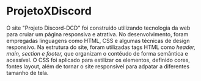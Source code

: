 # ProjetoXDiscord
O site "Projeto Discord-DCD" foi construido utilizando tecnologia da web para cruiar um página responsiva e atrativa. No desenvolvimento, foram empregadas linguagens como HTML, CSS e algumas técnicas de design responsivo. Na estrutura do site, foram utilizadas tags HTML como <i>header, main, section e footer,</i> que organizam o contéudo de forma semântica e acessível. O CSS foi aplicado para estilizar os elementos, definido cores, fontes layout, além de tornar o site responsível para adpatar a diferentes tamanho de tela. 
